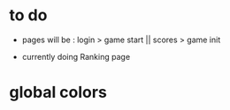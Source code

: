 # to do 

* pages will be : login > game start || scores > game init

* currently doing Ranking page



# global colors 
